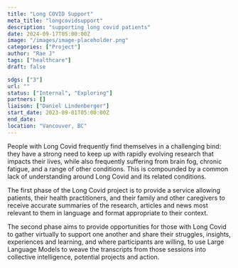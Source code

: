 ```yaml
---
title: "Long COVID Support"
meta_title: "longcovidsupport"
description: "supporting long covid patients"
date: 2024-09-17T05:00:00Z
image: "/images/image-placeholder.png"
categories: ["Project"]
author: "Rae J"
tags: ["healthcare"]
draft: false

sdgs: ["3"]
url: ""
status: ["Internal", "Exploring"]
partners: []
liaison: ["Daniel Lindenberger"]
start_date: 2023-09-01T05:00:00Z
end_date:
location: "Vancouver, BC"
---
```


People with Long Covid frequently find themselves in a challenging bind: they have a strong need to keep up with rapidly evolving research that impacts their lives, while also frequently suffering from brain fog, chronic fatigue, and a range of other conditions. This is compounded by a common lack of understanding around Long Covid and its related conditions.

The first phase of the Long Covid project is to provide a service allowing patients, their health practitioners, and their family and other caregivers to receive accurate summaries of the research, articles and news most relevant to them in language and format appropriate to their context.

The second phase aims to provide opportunities for those with Long Covid to gather virtually to support one another and share their struggles, insights, experiences and learning, and where participants are willing, to use Large Language Models to weave the transcripts from those sessions into collective intelligence, potential projects and action.
